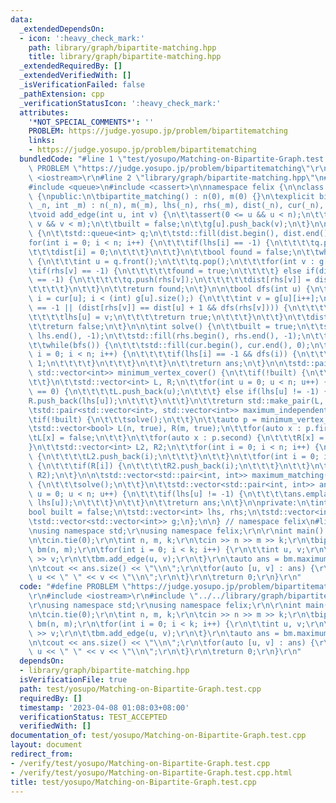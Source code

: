 ```yaml
---
data:
  _extendedDependsOn:
  - icon: ':heavy_check_mark:'
    path: library/graph/bipartite-matching.hpp
    title: library/graph/bipartite-matching.hpp
  _extendedRequiredBy: []
  _extendedVerifiedWith: []
  _isVerificationFailed: false
  _pathExtension: cpp
  _verificationStatusIcon: ':heavy_check_mark:'
  attributes:
    '*NOT_SPECIAL_COMMENTS*': ''
    PROBLEM: https://judge.yosupo.jp/problem/bipartitematching
    links:
    - https://judge.yosupo.jp/problem/bipartitematching
  bundledCode: "#line 1 \"test/yosupo/Matching-on-Bipartite-Graph.test.cpp\"\n#define\
    \ PROBLEM \"https://judge.yosupo.jp/problem/bipartitematching\"\r\n\r\n#include\
    \ <iostream>\r\n#line 2 \"library/graph/bipartite-matching.hpp\"\n#include <vector>\n\
    #include <queue>\n#include <cassert>\n\nnamespace felix {\n\nclass bipartite_matching\
    \ {\npublic:\n\tbipartite_matching() : n(0), m(0) {}\n\texplicit bipartite_matching(int\
    \ _n, int _m) : n(_n), m(_m), lhs(_n), rhs(_m), dist(_n), cur(_n), g(_n) {}\n\n\
    \tvoid add_edge(int u, int v) {\n\t\tassert(0 <= u && u < n);\n\t\tassert(0 <=\
    \ v && v < m);\n\t\tbuilt = false;\n\t\tg[u].push_back(v);\n\t}\n\n\tbool bfs()\
    \ {\n\t\tstd::queue<int> q;\n\t\tstd::fill(dist.begin(), dist.end(), -1);\n\t\t\
    for(int i = 0; i < n; i++) {\n\t\t\tif(lhs[i] == -1) {\n\t\t\t\tq.push(i);\n\t\
    \t\t\tdist[i] = 0;\n\t\t\t}\n\t\t}\n\t\tbool found = false;\n\t\twhile(!q.empty())\
    \ {\n\t\t\tint u = q.front();\n\t\t\tq.pop();\n\t\t\tfor(int v : g[u])\n\t\t\t\
    \tif(rhs[v] == -1) {\n\t\t\t\t\tfound = true;\n\t\t\t\t} else if(dist[rhs[v]]\
    \ == -1) {\n\t\t\t\t\tq.push(rhs[v]);\n\t\t\t\t\tdist[rhs[v]] = dist[u] + 1;\n\
    \t\t\t\t}\n\t\t}\n\t\treturn found;\n\t}\n\n\tbool dfs(int u) {\n\t\tfor(int&\
    \ i = cur[u]; i < (int) g[u].size();) {\n\t\t\tint v = g[u][i++];\n\t\t\tif(rhs[v]\
    \ == -1 || (dist[rhs[v]] == dist[u] + 1 && dfs(rhs[v]))) {\n\t\t\t\trhs[v] = u;\n\
    \t\t\t\tlhs[u] = v;\n\t\t\t\treturn true;\n\t\t\t}\n\t\t}\n\t\tdist[u] = -1;\n\
    \t\treturn false;\n\t}\n\n\tint solve() {\n\t\tbuilt = true;\n\t\tstd::fill(lhs.begin(),\
    \ lhs.end(), -1);\n\t\tstd::fill(rhs.begin(), rhs.end(), -1);\n\t\tint ans = 0;\n\
    \t\twhile(bfs()) {\n\t\t\tstd::fill(cur.begin(), cur.end(), 0);\n\t\t\tfor(int\
    \ i = 0; i < n; i++) {\n\t\t\t\tif(lhs[i] == -1 && dfs(i)) {\n\t\t\t\t\tans +=\
    \ 1;\n\t\t\t\t}\n\t\t\t}\n\t\t}\n\t\treturn ans;\n\t}\n\n\tstd::pair<std::vector<int>,\
    \ std::vector<int>> minimum_vertex_cover() {\n\t\tif(!built) {\n\t\t\tsolve();\n\
    \t\t}\n\t\tstd::vector<int> L, R;\n\t\tfor(int u = 0; u < n; u++) {\n\t\t\tif(dist[u]\
    \ == 0) {\n\t\t\t\tL.push_back(u);\n\t\t\t} else if(lhs[u] != -1) {\n\t\t\t\t\
    R.push_back(lhs[u]);\n\t\t\t}\n\t\t}\n\t\treturn std::make_pair(L, R);\n\t}\n\n\
    \tstd::pair<std::vector<int>, std::vector<int>> maximum_independent_set() {\n\t\
    \tif(!built) {\n\t\t\tsolve();\n\t\t}\n\t\tauto p = minimum_vertex_cover();\n\t\
    \tstd::vector<bool> L(n, true), R(m, true);\n\t\tfor(auto x : p.first) {\n\t\t\
    \tL[x] = false;\n\t\t}\n\t\tfor(auto x : p.second) {\n\t\t\tR[x] = false;\n\t\t\
    }\n\t\tstd::vector<int> L2, R2;\n\t\tfor(int i = 0; i < n; i++) {\n\t\t\tif(L[i])\
    \ {\n\t\t\t\tL2.push_back(i);\n\t\t\t}\n\t\t}\n\t\tfor(int i = 0; i < m; i++)\
    \ {\n\t\t\tif(R[i]) {\n\t\t\t\tR2.push_back(i);\n\t\t\t}\n\t\t}\n\t\treturn std::make_pair(L2,\
    \ R2);\n\t}\n\n\tstd::vector<std::pair<int, int>> maximum_matching() {\n\t\tif(!built)\
    \ {\n\t\t\tsolve();\n\t\t}\n\t\tstd::vector<std::pair<int, int>> ans;\n\t\tfor(int\
    \ u = 0; u < n; u++) {\n\t\t\tif(lhs[u] != -1) {\n\t\t\t\tans.emplace_back(u,\
    \ lhs[u]);\n\t\t\t}\n\t\t}\n\t\treturn ans;\n\t}\n\nprivate:\n\tint n, m;\n\t\
    bool built = false;\n\tstd::vector<int> lhs, rhs;\n\tstd::vector<int> dist, cur;\n\
    \tstd::vector<std::vector<int>> g;\n};\n\n} // namespace felix\n#line 5 \"test/yosupo/Matching-on-Bipartite-Graph.test.cpp\"\
    \nusing namespace std;\r\nusing namespace felix;\r\n\r\nint main() {\r\n\tios::sync_with_stdio(false);\r\
    \n\tcin.tie(0);\r\n\tint n, m, k;\r\n\tcin >> n >> m >> k;\r\n\tbipartite_matching\
    \ bm(n, m);\r\n\tfor(int i = 0; i < k; i++) {\r\n\t\tint u, v;\r\n\t\tcin >> u\
    \ >> v;\r\n\t\tbm.add_edge(u, v);\r\n\t}\r\n\tauto ans = bm.maximum_matching();\r\
    \n\tcout << ans.size() << \"\\n\";\r\n\tfor(auto [u, v] : ans) {\r\n\t\tcout <<\
    \ u << \" \" << v << \"\\n\";\r\n\t}\r\n\treturn 0;\r\n}\r\n"
  code: "#define PROBLEM \"https://judge.yosupo.jp/problem/bipartitematching\"\r\n\
    \r\n#include <iostream>\r\n#include \"../../library/graph/bipartite-matching.hpp\"\
    \r\nusing namespace std;\r\nusing namespace felix;\r\n\r\nint main() {\r\n\tios::sync_with_stdio(false);\r\
    \n\tcin.tie(0);\r\n\tint n, m, k;\r\n\tcin >> n >> m >> k;\r\n\tbipartite_matching\
    \ bm(n, m);\r\n\tfor(int i = 0; i < k; i++) {\r\n\t\tint u, v;\r\n\t\tcin >> u\
    \ >> v;\r\n\t\tbm.add_edge(u, v);\r\n\t}\r\n\tauto ans = bm.maximum_matching();\r\
    \n\tcout << ans.size() << \"\\n\";\r\n\tfor(auto [u, v] : ans) {\r\n\t\tcout <<\
    \ u << \" \" << v << \"\\n\";\r\n\t}\r\n\treturn 0;\r\n}\r\n"
  dependsOn:
  - library/graph/bipartite-matching.hpp
  isVerificationFile: true
  path: test/yosupo/Matching-on-Bipartite-Graph.test.cpp
  requiredBy: []
  timestamp: '2023-04-08 01:08:03+08:00'
  verificationStatus: TEST_ACCEPTED
  verifiedWith: []
documentation_of: test/yosupo/Matching-on-Bipartite-Graph.test.cpp
layout: document
redirect_from:
- /verify/test/yosupo/Matching-on-Bipartite-Graph.test.cpp
- /verify/test/yosupo/Matching-on-Bipartite-Graph.test.cpp.html
title: test/yosupo/Matching-on-Bipartite-Graph.test.cpp
---
```

